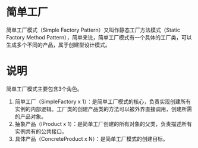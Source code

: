 # 简单工厂
简单工厂模式（Simple Factory Pattern）又叫作静态工厂方法模式（Static Factory Method Pattern），简单来说，简单工厂模式有一个具体的工厂类，可以生成多个不同的产品，属于创建型设计模式。

# 说明
简单工厂模式主要包含3个角色。 
1. 简单工厂（SimpleFactory x 1）：是简单工厂模式的核心，负责实现创建所有实例的内部逻辑。工厂类的创建产品类的方法可以被外界直接调用，创建所需的产品对象。 
2. 抽象产品（IProduct x 1）：是简单工厂创建的所有对象的父类，负责描述所有实例共有的公共接口。 
3. 具体产品（ConcreteProduct x N）：是简单工厂模式的创建目标。